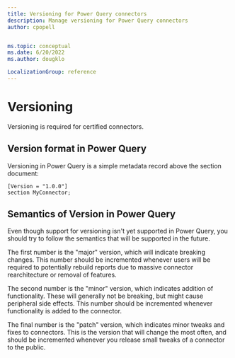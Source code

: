 ```yaml
---
title: Versioning for Power Query connectors
description: Manage versioning for Power Query connectors
author: cpopell


ms.topic: conceptual
ms.date: 6/20/2022
ms.author: dougklo

LocalizationGroup: reference
---
```


# Versioning

Versioning is required for certified connectors.

## Version format in Power Query

Versioning in Power Query is a simple metadata record above the section document:

```powerquery-m
[Version = "1.0.0"]
section MyConnector;
```

## Semantics of Version in Power Query

Even though support for versioning isn't yet supported in Power Query, you should try to follow the semantics that will be supported in the future.

The first number is the "major" version, which will indicate breaking changes. This number should be incremented whenever users will be required to potentially rebuild reports due to massive connector rearchitecture or removal of features.

The second number is the "minor" version, which indicates addition of functionality. These will generally not be breaking, but might cause peripheral side effects. This number should be incremented whenever functionality is added to the connector.

The final number is the "patch" version, which indicates minor tweaks and fixes to connectors. This is the version that will change the most often, and should be incremented whenever you release small tweaks of a connector to the public.
